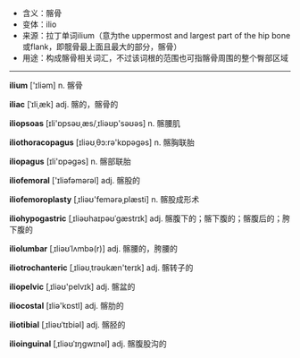 - <span class="definition">含义：髂骨</span>
- <span class="definition">变体：ilio</span>
- <span class="definition">来源：拉丁单词ilium（意为the uppermost and largest part of the hip bone或flank，即髋骨最上面且最大的部分，髂骨）</span>
- <span class="definition">用途：构成髂骨相关词汇，不过该词根的范围也可指髂骨周围的整个臀部区域</span>


---

<span class="vocabulary">**ilium**</span> ['ɪliəm] n. 髂骨

<span class="vocabulary">**iliac**</span> [ˈɪliˌæk] adj. 髂的，髂骨的

<span class="vocabulary">**iliopsoas**</span> [ɪli'ɒpsəʊˌæs/ˌɪliəʊp'səʊəs] n. 髂腰肌

<span class="vocabulary">**iliothoracopagus**</span> [ɪliəʊˌθɔ:rә'kɒpәgәs] n. 髂胸联胎

<span class="vocabulary">**iliopagus**</span> [ɪli'ɒpәgәs] n. 髂部联胎

<span class="vocabulary">**iliofemoral**</span> ['ɪliəfəmərəl] adj. 髂股的

<span class="vocabulary">**iliofemoroplasty**</span> [ˌɪliəʊ'femәrәˌplæsti] n. 髂股成形术

<span class="vocabulary">**iliohypogastric**</span> [ˌɪliəʊhaɪpəʊˈɡæstrɪk] adj. 髂腹下的；髂下腹的；髂腹后的；胯下腹的

<span class="vocabulary">**iliolumbar**</span> [ˌɪliəʊˈlʌmbə(r)] adj. 髂腰的，胯腰的

<span class="vocabulary">**iliotrochanteric**</span> [ˌɪliəʊˌtrəʊkæn'terɪk] adj. 髂转子的

<span class="vocabulary">**iliopelvic**</span> [ˌɪliəʊ'pelvɪk] adj. 髂盆的

<span class="vocabulary">**iliocostal**</span> [ɪliə'kɒstl] adj. 髂肋的

<span class="vocabulary">**iliotibial**</span> [ˌɪliəʊˈtɪbiəl] adj. 髂胫的

<span class="vocabulary">**ilioinguinal**</span> [ˌɪliəʊˈɪŋɡwɪnəl] adj. 髂腹股沟的
